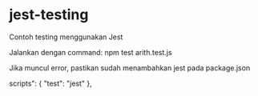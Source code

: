 # jest-testing
Contoh testing menggunakan Jest

Jalankan dengan command: npm test arith.test.js

Jika muncul error, pastikan sudah menambahkan jest pada package.json

scripts": {
  "test": "jest"
},
